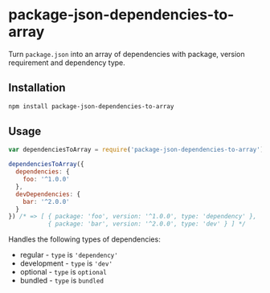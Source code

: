 # package-json-dependencies-to-array
Turn `package.json` into an array of dependencies with package, version
requirement and dependency type.

## Installation

```sh
npm install package-json-dependencies-to-array
```

## Usage

```js
var dependenciesToArray = require('package-json-dependencies-to-array');

dependenciesToArray({
  dependencies: {
    foo: '^1.0.0'
  },
  devDependencies: {
    bar: '^2.0.0'
  }
}) /* => [ { package: 'foo', version: '^1.0.0', type: 'dependency' },
           { package: 'bar', version: '^2.0.0', type: 'dev' } ] */
```

Handles the following types of dependencies:

* regular - `type` is `'dependency'`
* development - `type` is `'dev'`
* optional - `type` is `optional`
* bundled - `type` is `bundled`
